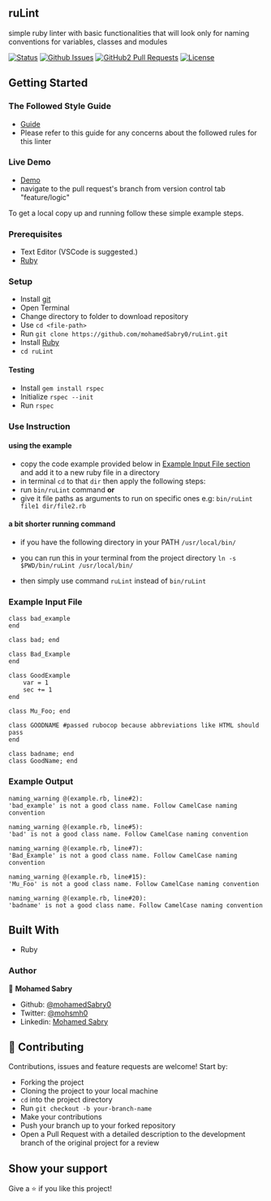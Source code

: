 ## ruLint
simple ruby linter with basic functionalities that will look only
for naming conventions for variables, classes and modules

[![Status](https://img.shields.io/badge/status-active-success.svg)](https://github.com/mohamedSabry0/ruLint)
[![Github Issues](https://img.shields.io/badge/GitHub-Issues-orange)](https://github.com/umohamedSabry0/ruLint/issues)
[![GitHub2 Pull Requests](https://img.shields.io/badge/GitHub-Pull%20Requests-blue)](https://github.com/mohamedSabry0/ruLint/pulls)
[![License](https://img.shields.io/badge/license-MIT-blue.svg)](/LICENSE)

## Getting Started

### The Followed Style Guide
- [Guide](https://rubystyle.guide/#camelcase-classes)
- Please refer to this guide for any concerns about the followed rules for this linter

### Live Demo
- [Demo](https://repl.it/@mohammadSabri/ruLint)
- navigate to the pull request's branch from version control tab "feature/logic"

To get a local copy up and running follow these simple example steps.

### Prerequisites

- Text Editor (VSCode is suggested.)
- [Ruby](https://ruby-doc.org/downloads/)

### Setup

- Install [git](https://git-scm.com/downloads)
- Open Terminal
- Change directory to folder to download repository
- Use `cd <file-path>`
- Run `git clone https://github.com/mohamedSabry0/ruLint.git`
- Install [Ruby](https://ruby-doc.org/downloads/)
- `cd ruLint`

#### Testing
- Install `gem install rspec`
- Initialize `rspec --init`
- Run `rspec`


### Use Instruction
#### using the example
- copy the code example provided below in [Example Input File section](#example-input-file) and add it to a new ruby file in a directory
- in terminal `cd` to that `dir` then apply the following steps:
- run `bin/ruLint` command
**or**
- give it file paths as arguments to run on specific ones e.g:
`bin/ruLint file1 dir/file2.rb`

#### a bit shorter running command
- if you have the following directory in your PATH 
`/usr/local/bin/`

- you can run this in your terminal from the project directory
`ln -s $PWD/bin/ruLint /usr/local/bin/`

- then simply use command `ruLint` instead of `bin/ruLint`

### Example Input File
```
class bad_example
end

class bad; end

class Bad_Example
end

class GoodExample
    var = 1
    sec += 1
end

class Mu_Foo; end

class GOODNAME #passed rubocop because abbreviations like HTML should pass
end

class badname; end
class GoodName; end
```

### Example Output
```
naming_warning @(example.rb, line#2):
'bad_example' is not a good class name. Follow CamelCase naming convention

naming_warning @(example.rb, line#5):
'bad' is not a good class name. Follow CamelCase naming convention

naming_warning @(example.rb, line#7):
'Bad_Example' is not a good class name. Follow CamelCase naming convention

naming_warning @(example.rb, line#15):
'Mu_Foo' is not a good class name. Follow CamelCase naming convention

naming_warning @(example.rb, line#20):
'badname' is not a good class name. Follow CamelCase naming convention

```

## Built With

- Ruby

### Author

👤 **Mohamed Sabry**

- Github: [@mohamedSabry0](https://github.com/mohamedSabry0)
- Twitter: [@mohsmh0](https://twitter.com/mohsmh0)
- Linkedin: [Mohamed Sabry](https://www.linkedin.com/in/mohamed-sabry-1322b1105/)

## 🤝 Contributing

Contributions, issues and feature requests are welcome! Start by:

- Forking the project
- Cloning the project to your local machine
- `cd` into the project directory
- Run `git checkout -b your-branch-name`
- Make your contributions
- Push your branch up to your forked repository
- Open a Pull Request with a detailed description to the development branch of the original project for a review


## Show your support

Give a ⭐️ if you like this project!
